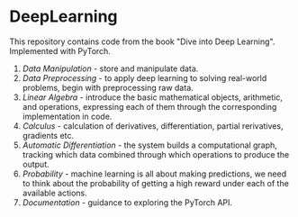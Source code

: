 # DeepLearning

This repository contains code from the book "Dive into Deep Learning". Implemented with PyTorch.

1. _Data Manipulation_ - store and manipulate data.
2. _Data Preprocessing_ - to apply deep learning to solving real-world problems, begin with preprocessing raw data.
3. _Linear Algebra_ - introduce the basic mathematical objects, arithmetic, and operations, expressing each of them through the corresponding implementation in code.
4. _Calculus_ - calculation of derivatives, differentiation, partial rerivatives, gradients etc.
5. _Automatic Differentiation_ - the system builds a computational graph, tracking which data combined through which operations to produce the output.
6. _Probability_ - machine learning is all about making predictions, we need to think about the probability of getting a high reward under each of the available actions.
7. _Documentation_ - guidance to exploring the PyTorch API.
